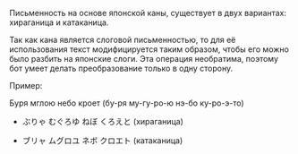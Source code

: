 Письменность на основе японской каны, существует в двух вариантах: хираганица и катаканица.

Так как кана является слоговой письменностью, то для её использования текст модифицируется таким образом, чтобы его можно было разбить на японские слоги. Эта операция необратима, поэтому бот умеет делать преобразование только в одну сторону.

Пример:

Буря мглою небо кроет (бу-ря му-гу-ро-ю нэ-бо ку-ро-э-то)

* ぶりゃ むぐろゆ ねぼ くろえと (хираганица)

* ブリャ ムグロユ ネボ クロエト (катаканица)
